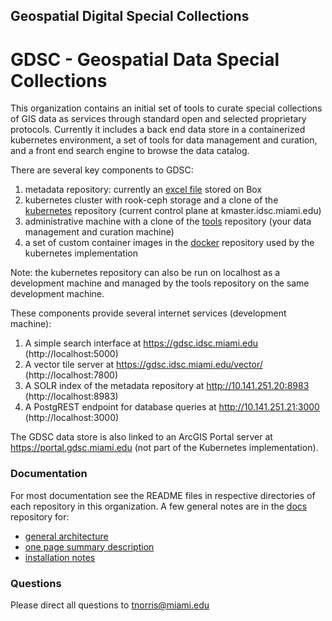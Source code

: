 ## Geospatial Digital Special Collections

# GDSC - Geospatial Data Special Collections

This organization contains an initial set of tools to curate special collections of GIS data as services through standard open and selected proprietary protocols. Currently it includes a back end data store in a containerized kubernetes environment, a set of tools for data management and curation, and a front end search engine to browse the data catalog.

There are several key components to GDSC:
1. metadata repository: currently an [excel file](https://miami.box.com/s/cpe136whxprafac9ssvkig74ju4o2x7m) stored on Box
2. kubernetes cluster with rook-ceph storage and a clone of the [kubernetes](https://github.com/Geospatial-Digital-Special-Collections/kubernetes) repository (current control plane at kmaster.idsc.miami.edu)
3. administrative machine with a clone of the [tools](https://github.com/Geospatial-Digital-Special-Collections/tools) repository (your data management and curation machine)
4. a set of custom container images in the [docker](https://github.com/Geospatial-Digital-Special-Collections/docker) repository used by the kubernetes implementation

Note: the kubernetes repository can also be run on localhost as a development machine and managed by the tools repository on the same development machine.  

These components provide several internet services (development machine):
1. A simple search interface at https://gdsc.idsc.miami.edu (http://localhost:5000)
2. A vector tile server at https://gdsc.idsc.miami.edu/vector/ (http://localhost:7800)
3. A SOLR index of the metadata repository at http://10.141.251.20:8983 (http://localhost:8983)
4. A PostgREST endpoint for database queries at http://10.141.251.21:3000 (http://localhost:3000)

The GDSC data store is also linked to an ArcGIS Portal server at https://portal.gdsc.miami.edu (not part of the Kubernetes implementation).

### Documentation

For most documentation see the README files in respective directories of each repository in this organization. A few general notes are in the [docs](https://github.com/Geospatial-Digital-Special-Collections/docs) repository for:

-   [general architecture](https://github.com/Geospatial-Digital-Special-Collections/docs/figures/gdsc_implementation.svg)
-   [one page summary description](https://github.com/Geospatial-Digital-Special-Collections/docs/md/gdsc_summary.md)
-   [installation notes](https://github.com/Geospatial-Digital-Special-Collections/docs/md/gdsc_install.md)

### Questions

Please direct all questions to [tnorris@miami.edu](mailto:tnorris@miami.edu)
